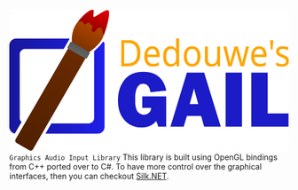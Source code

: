 ![Logo](https://raw.githubusercontent.com/dedouwe26/GAIL/main/Logo.svg) \
`Graphics Audio Input Library`
This library is built using OpenGL bindings from C++ 
ported over to C#.
To have more control over the graphical interfaces, 
then you can checkout [Silk.NET](https://github.com/dotnet/Silk.NET "Silk.NET").